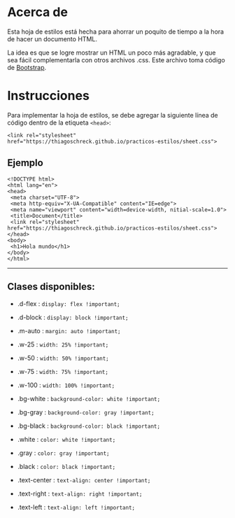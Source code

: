 # Acerca de

Esta hoja de estilos está hecha para ahorrar un poquito de tiempo a la hora de hacer un documento HTML.

La idea es que se logre mostrar un HTML un poco más agradable, y que sea fácil complementarla con otros archivos .css.
Este archivo toma código de [Bootstrap](https://getbootstrap.com/).

# Instrucciones

Para implementar la hoja de estilos, se debe agregar la siguiente línea de código dentro de la etiqueta `<head>`:

```
<link rel="stylesheet" href="https://thiagoschreck.github.io/practicos-estilos/sheet.css">
```

## Ejemplo

```
<!DOCTYPE html>
<html lang="en">
<head>
 <meta charset="UTF-8">
 <meta http-equiv="X-UA-Compatible" content="IE=edge">
 <meta name="viewport" content="width=device-width, nitial-scale=1.0">
 <title>Document</title>
 <link rel="stylesheet" href="https://thiagoschreck.github.io/practicos-estilos/sheet.css">
</head>
<body>
 <h1>Hola mundo</h1>
</body>
</html>
```

---

## Clases disponibles:

- .d-flex
  : `display: flex !important;`
- .d-block :
  `display: block !important;`
- .m-auto
  : `margin: auto !important;`
- .w-25
  : `width: 25% !important;`
- .w-50
  : `width: 50% !important;`
- .w-75
  : `width: 75% !important;`
- .w-100
  : `width: 100% !important;`

- .bg-white
  : `background-color: white !important;`

- .bg-gray
  : `background-color: gray !important;`

- .bg-black
  : `background-color: black !important;`

- .white
  : `color: white !important;`

- .gray
  : `color: gray !important;`

- .black
  : `color: black !important;`

- .text-center
  : `text-align: center !important;`

- .text-right
  : `text-align: right !important;`

- .text-left
  : `text-align: left !important;`
